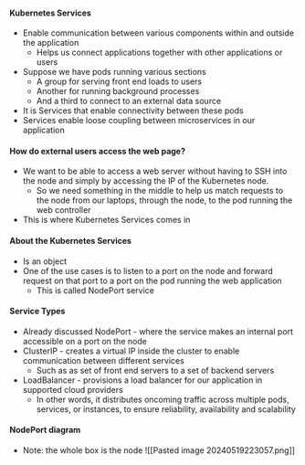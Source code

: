 
#### Kubernetes Services

- Enable communication between various components within and outside the application
	- Helps us connect applications together with other applications or users
- Suppose we have pods running various sections 
	- A group for serving front end loads to users
	- Another for running background processes
	- And a third to connect to an external data source
- It is Services that enable connectivity between these pods
- Services enable loose coupling between microservices in our application


#### How do external users access the web page?

- We want to be able to access a web server without having to SSH into the node and simply by accessing the IP of the Kubernetes node.
	- So we need something in the middle to help us match requests to the node from our laptops, through the node, to the pod running the web controller
- This is where Kubernetes Services comes in

#### About the Kubernetes Services

- Is an object
- One of the use cases is to listen to a port on the node and forward request on that port to a port on the pod running the web application
	- This is called NodePort service

#### Service Types

- Already discussed NodePort - where the service makes an internal port accessible on a port on the node
- ClusterIP - creates a virtual IP inside the cluster to enable communication between different services
	- Such as as set of front end servers to a set of backend servers
- LoadBalancer - provisions a load balancer for our application in supported cloud providers
	- In other words, it distributes oncoming traffic across multiple pods, services, or instances, to ensure reliability, availability and scalability

#### NodePort diagram

- Note: the whole box is the node
![[Pasted image 20240519223057.png]]